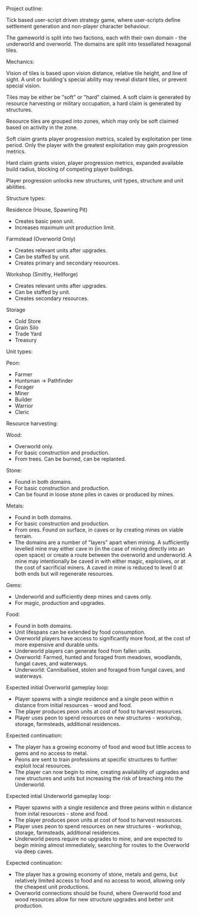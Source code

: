 Project outline:

Tick based user-script driven strategy game, where user-scripts define settlement generation and non-player character behaviour.

The gameworld is split into two factions, each with their own domain - the underworld and overworld. The domains are split into tessellated hexagonal tiles.

Mechanics:

Vision of tiles is based upon vision distance, relative tile height, and line of sight. A unit or building's special ability may reveal distant tiles, or prevent special vision.

Tiles may be either be "soft" or "hard" claimed. A soft claim is generated by resource harvesting or military occupation, a hard claim is generated by structures.

Resource tiles are grouped into zones, which may only be soft claimed based on activity in the zone.

Soft claim grants player progression metrics, scaled by exploitation per time period. Only the player with the greatest exploitation may gain progression metrics.

Hard claim grants vision, player progression metrics, expanded available build radius, blocking of competing player buildings.

Player progression unlocks new structures, unit types, structure and unit abilities.

Structure types:

Residence (House, Spawning Pit)
- Creates basic peon unit.
- Increases maximum unit production limit.

Farmstead (Overworld Only)
- Creates relevant units after upgrades.
- Can be staffed by unit.
- Creates primary and secondary resources.

Workshop (Smithy, Hellforge)
- Creates relevant units after upgrades.
- Can be staffed by unit.
- Creates secondary resources.

Storage
- Cold Store
- Grain Silo
- Trade Yard
- Treasury

Unit types:

Peon: 
- Farmer 
- Huntsman -> Pathfinder
- Forager      
- Miner
- Builder 
- Warrior
- Cleric


Resource harvesting:

Wood:
- Overworld only.
- For basic construction and production.
- From trees. Can be burned, can be replanted.

Stone:
- Found in both domains.
- For basic construction and production.
- Can be found in loose stone piles in caves or produced by mines.

Metals:
- Found in both domains.
- For basic construction and production.
- From ores. Found on surface, in caves or by creating mines on viable terrain.
- The domains are a number of "layers" apart when mining. A sufficiently levelled mine may either cave in (in the case of mining directly into an open space) or create a route between the overworld and underworld. A mine may intentionally be caved in with either magic, explosives, or at the cost of sacrificial miners. A caved in mine is reduced to level 0 at both ends but will regenerate resources.

Gems:
- Underworld and sufficiently deep mines and caves only.
- For magic, production and upgrades.

Food:
- Found in both domains.
- Unit lifespans can be extended by food consumption.
- Overworld players have access to significantly more food, at the cost of more expensive and durable units.
- Underworld players can generate food from fallen units.
- Overworld: Farmed, hunted and foraged from meadows, woodlands, fungal caves, and waterways.
- Underworld: Cannibalised, stolen and foraged from fungal caves, and waterways.


Expected initial Overworld gameplay loop:
- Player spawns with a single residence and a single peon within n distance from initial resources - wood and food.
- The player produces peon units at cost of food to harvest resources.
- Player uses peon to spend resources on new structures - workshop, storage, farmsteads, additional residences.

Expected continuation:
- The player has a growing economy of food and wood but little access to gems and no access to metal.
- Peons are sent to train professions at specific structures to further exploit local resources.
- The player can now begin to mine, creating availability of upgrades and new structures and units but increasing the risk of breaching into the Underworld.

Expected intial Underworld gameplay loop:
- Player spawns with a single residence and three peons within n distance from inital resources - stone and food.
- The player produces peon units at cost of food to harvest resources.
- Player uses peon to spend resources on new structures - workshop, storage, farmsteads, additional residences.
- Underworld peons require no upgrades to mine, and are expected to begin mining almost immediately, searching for routes to the Overworld via deep caves.

Expected continuation:
- The player has a growing economy of stone, metals and gems, but relatively limited access to food and no access to wood, allowing only the cheapest unit productions.
- Overworld connections should be found, where Overworld food and wood resources allow for new structure upgrades and better unit production.
